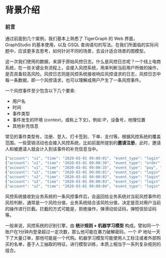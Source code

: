 # 背景介绍

### 前言

通过前面到几个案例，我们基本上熟悉了 TigerGraph 的 Web 界面，GraphStudio 的基本使用，以及 GSQL 查询语句的写法。在我们所面临的实际问题中，应该更多去思考，如何针对不同的场景，去设计适合场景的图模型。

这一次我们使用的数据，来源于原始风控日志。什么是风控日志呢？一个线上电商系统，在一些关键业务流程上，会接入风控系统，用来判断当前用户所做的操作，是否具备较高风险。风控日志则是风控系统接收响应风控请求的日志，风控日志中每一条数据，即一个风控请求，也可以理解成用户产生了一条风控事件。

一个风控事件至少包含以下几个要素:

* 用户名
* 时间
* 事件类型
* 事件发生的环境 \(context，或称上下文\)，例如 IP，设备号，地理位置
* 其他补充信息

常见的事件类型有，注册、登入、打卡签到、下单、支付等。根据风控系统的覆盖范围，一些营销活动也会接入风控系统，比如前面所提到的**邀请注册**，此时，邀请人和被邀请人就会计入到该事件的补充信息当中。

```javascript
{"account": "u1", "time": "2020-03-01 09:00:01", "event_type": "login", "ip": "1.1.1.1"}
{"account": "u1", "time": "2020-03-01 09:00:30", "event_type": "order", "ip": "1.1.1.1"}
{"account": "u1", "time": "2020-03-01 09:00:35", "event_type": "pay", "ip": "1.1.1.1"}
{"account": "u2", "time": "2020-03-01 09:00:01", "event_type": "login", "ip": "2.2.2.2"}
{"account": "u2", "time": "2020-03-01 09:00:02", "event_type": "login", "ip": "2.2.2.2"}
{"account": "u2", "time": "2020-03-01 09:00:03", "event_type": "login", "ip": "2.2.2.2"}
{"account": "u2", "time": "2020-03-01 09:00:04", "event_type": "login", "ip": "2.2.2.2"}
```

风控系统接收到业务系统的一条风控事件后，会返回给业务系统对当前风控事件的风险判断，通常是一个风险分值，业务系统结合该风险分值，决定是否对用户当前的操作进行拦截。拦截的方式可能是，拒绝操作，弹滑动验证码，弹短信验证码等。

一般来说，风控系统的识别引擎，由 **统计规则 + 机器学习模型** 构成。譬如同一个账户在1分钟内登录超过一定次数，那么他可能在暴力破解密码，一个 IP 地址一天下了大量订单，那他可能是一个代购。机器学习模型可能使用人工标注或者外部购买的名单，基于人工抽取的特征，进行模型训练，本质上相当于一系列复杂规则的组合。





